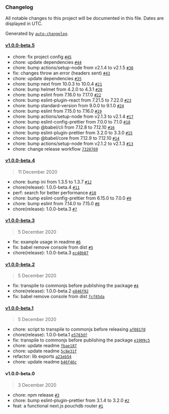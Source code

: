 ### Changelog

All notable changes to this project will be documented in this file. Dates are displayed in UTC.

Generated by [`auto-changelog`](https://github.com/CookPete/auto-changelog).

#### [v1.0.0-beta.5](https://github.com/jpbourgeon/pouchdb-nextjs-router/compare/v1.0.0-beta.4...v1.0.0-beta.5)

- chore: fix project config [`#45`](https://github.com/jpbourgeon/pouchdb-nextjs-router/pull/45)
- chore: update dependencies [`#44`](https://github.com/jpbourgeon/pouchdb-nextjs-router/pull/44)
- chore: bump actions/setup-node from v2.1.4 to v2.1.5 [`#38`](https://github.com/jpbourgeon/pouchdb-nextjs-router/pull/38)
- fix: changes throw an error (headers sent) [`#43`](https://github.com/jpbourgeon/pouchdb-nextjs-router/pull/43)
- chore: update dependencies [`#35`](https://github.com/jpbourgeon/pouchdb-nextjs-router/pull/35)
- chore: bump next from 10.0.3 to 10.0.4 [`#21`](https://github.com/jpbourgeon/pouchdb-nextjs-router/pull/21)
- chore: bump helmet from 4.2.0 to 4.3.1 [`#20`](https://github.com/jpbourgeon/pouchdb-nextjs-router/pull/20)
- chore: bump eslint from 7.16.0 to 7.17.0 [`#22`](https://github.com/jpbourgeon/pouchdb-nextjs-router/pull/22)
- chore: bump eslint-plugin-react from 7.21.5 to 7.22.0 [`#23`](https://github.com/jpbourgeon/pouchdb-nextjs-router/pull/23)
- chore: bump standard-version from 9.0.0 to 9.1.0 [`#24`](https://github.com/jpbourgeon/pouchdb-nextjs-router/pull/24)
- chore: bump eslint from 7.15.0 to 7.16.0 [`#19`](https://github.com/jpbourgeon/pouchdb-nextjs-router/pull/19)
- chore: bump actions/setup-node from v2.1.3 to v2.1.4 [`#17`](https://github.com/jpbourgeon/pouchdb-nextjs-router/pull/17)
- chore: bump eslint-config-prettier from 7.0.0 to 7.1.0 [`#18`](https://github.com/jpbourgeon/pouchdb-nextjs-router/pull/18)
- chore: bump @babel/cli from 7.12.8 to 7.12.10 [`#16`](https://github.com/jpbourgeon/pouchdb-nextjs-router/pull/16)
- chore: bump eslint-plugin-prettier from 3.2.0 to 3.3.0 [`#15`](https://github.com/jpbourgeon/pouchdb-nextjs-router/pull/15)
- chore: bump @babel/core from 7.12.9 to 7.12.10 [`#14`](https://github.com/jpbourgeon/pouchdb-nextjs-router/pull/14)
- chore: bump actions/setup-node from v2.1.2 to v2.1.3 [`#13`](https://github.com/jpbourgeon/pouchdb-nextjs-router/pull/13)
- chore: change release workflow [`7328769`](https://github.com/jpbourgeon/pouchdb-nextjs-router/commit/7328769e63e1d6e233e1b6ff9eab70f27b51a6e7)

#### [v1.0.0-beta.4](https://github.com/jpbourgeon/pouchdb-nextjs-router/compare/v1.0.0-beta.3...v1.0.0-beta.4)

> 11 December 2020

- chore: bump ini from 1.3.5 to 1.3.7 [`#12`](https://github.com/jpbourgeon/pouchdb-nextjs-router/pull/12)
- chore(release): 1.0.0-beta.4 [`#11`](https://github.com/jpbourgeon/pouchdb-nextjs-router/pull/11)
- perf: search for better performance [`#10`](https://github.com/jpbourgeon/pouchdb-nextjs-router/pull/10)
- chore: bump eslint-config-prettier from 6.15.0 to 7.0.0 [`#9`](https://github.com/jpbourgeon/pouchdb-nextjs-router/pull/9)
- chore: bump eslint from 7.14.0 to 7.15.0 [`#8`](https://github.com/jpbourgeon/pouchdb-nextjs-router/pull/8)
- chore(release): 1.0.0-beta.3 [`#7`](https://github.com/jpbourgeon/pouchdb-nextjs-router/pull/7)

#### [v1.0.0-beta.3](https://github.com/jpbourgeon/pouchdb-nextjs-router/compare/v1.0.0-beta.2...v1.0.0-beta.3)

> 5 December 2020

- fix: example usage in readme [`#6`](https://github.com/jpbourgeon/pouchdb-nextjs-router/pull/6)
- fix: babel remove console from dist [`#5`](https://github.com/jpbourgeon/pouchdb-nextjs-router/pull/5)
- chore(release): 1.0.0-beta.3 [`ec40b87`](https://github.com/jpbourgeon/pouchdb-nextjs-router/commit/ec40b87dd3e3853b1eeb65978ee80f22074fd18b)

#### [v1.0.0-beta.2](https://github.com/jpbourgeon/pouchdb-nextjs-router/compare/v1.0.0-beta.1...v1.0.0-beta.2)

> 5 December 2020

- fix: transpile to commonjs before publishing the package [`#4`](https://github.com/jpbourgeon/pouchdb-nextjs-router/pull/4)
- chore(release): 1.0.0-beta.2 [`e846f92`](https://github.com/jpbourgeon/pouchdb-nextjs-router/commit/e846f92e2ebaefc033e9dcec3d6868d5d360d282)
- fix: babel remove console from dist [`fcf85da`](https://github.com/jpbourgeon/pouchdb-nextjs-router/commit/fcf85da70409a1c73de3d069c137099174419a9e)

#### [v1.0.0-beta.1](https://github.com/jpbourgeon/pouchdb-nextjs-router/compare/v1.0.0-beta.0...v1.0.0-beta.1)

> 5 December 2020

- chore: script to transpile to commonjs before releasing [`af081f0`](https://github.com/jpbourgeon/pouchdb-nextjs-router/commit/af081f0dfc84bc4eebf68aa94fb17ccadc5a1799)
- chore(release): 1.0.0-beta.1 [`e5783df`](https://github.com/jpbourgeon/pouchdb-nextjs-router/commit/e5783dff2e5ba090cb2576566ff60d38d6a6c9d5)
- fix: transpile to commonjs before publishing the package [`e1909c5`](https://github.com/jpbourgeon/pouchdb-nextjs-router/commit/e1909c521d90e29fd4fb742d9d647925f1afb82d)
- chore: update readme [`fbae187`](https://github.com/jpbourgeon/pouchdb-nextjs-router/commit/fbae1875c83846a875acb240d4a0641a945c88b5)
- chore: update readme [`5c8e31f`](https://github.com/jpbourgeon/pouchdb-nextjs-router/commit/5c8e31ffca99097ed3039d5960e70712f3dcbd31)
- refactor: lib exports [`a23eb54`](https://github.com/jpbourgeon/pouchdb-nextjs-router/commit/a23eb54a1642a151bfca8b60678cfc845af62b29)
- chore: update readme [`b46f46c`](https://github.com/jpbourgeon/pouchdb-nextjs-router/commit/b46f46ce876670e5e26358b9116599cedb7421eb)

#### v1.0.0-beta.0

> 3 December 2020

- chore: npm release [`#3`](https://github.com/jpbourgeon/pouchdb-nextjs-router/pull/3)
- chore: bump eslint-plugin-prettier from 3.1.4 to 3.2.0 [`#2`](https://github.com/jpbourgeon/pouchdb-nextjs-router/pull/2)
- feat: a functional next.js pouchdb router [`#1`](https://github.com/jpbourgeon/pouchdb-nextjs-router/pull/1)
